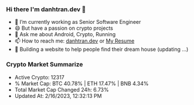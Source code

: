 ### Hi there I'm danhtran.dev 👋

- 🔭 I’m currently working as Senior Software Engineer
- 😄 But have a passion on crypto projects
- 💬 Ask me about Android, Crypto, Running 
- 📫 How to reach me: <a href="https://danhtran.dev" target="_blank">danhtran.dev</a> or <a href="Dan-Resume.pdf" target="_blank">My Resume</a>
- 🌱 Building a website to help people find their dream house (updating ...)

### Crypto Market Summarize
- Active Crypto: 12317
- % Market Cap: BTC 40.78% | ETH 17.47% | BNB 4.34%
- Total Market Cap Changed 24h: 6.73%
- Updated At: 2/16/2023, 12:32:13 PM
